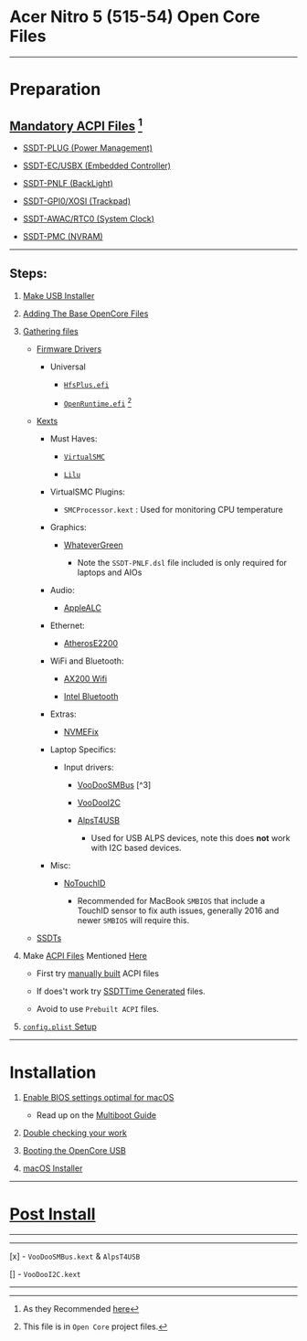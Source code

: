 # Acer Nitro 5 (515-54) Open Core Files

---

# Preparation

## [Mandatory ACPI Files](#mandatory-acpi) [^1]

* [SSDT-PLUG (Power Management)](https://dortania.github.io/Getting-Started-With-ACPI/Universal/plug.html#fixing-power-management-ssdt-plug)

* [SSDT-EC/USBX (Embedded Controller)](https://dortania.github.io/Getting-Started-With-ACPI/Universal/ec-fix.html#fixing-embedded-controller-ssdt-ec-usbx)

* [SSDT-PNLF (BackLight)](https://dortania.github.io/Getting-Started-With-ACPI/Laptops/backlight.html#fixing-backlight-ssdt-pnlf)

* [SSDT-GPI0/XOSI (Trackpad)](https://dortania.github.io/Getting-Started-With-ACPI/Laptops/trackpad.html#fixing-trackpads-ssdt-gpi0-xosi)

* [SSDT-AWAC/RTC0 (System Clock)](https://dortania.github.io/Getting-Started-With-ACPI/Universal/awac.html#fixing-system-clocks-ssdt-awac-rtc0)

* [SSDT-PMC (NVRAM)](https://dortania.github.io/Getting-Started-With-ACPI/Universal/nvram.html#fixing-nvram-ssdt-pmc)

---

## Steps: 

1. [Make USB Installer](https://dortania.github.io/OpenCore-Install-Guide/installer-guide/#making-the-installer)

2. [Adding The Base OpenCore Files](https://dortania.github.io/OpenCore-Install-Guide/installer-guide/opencore-efi.html#adding-the-base-opencore-files)

3. [Gathering files](https://dortania.github.io/OpenCore-Install-Guide/ktext.html#gathering-files)

    * [Firmware Drivers](https://dortania.github.io/OpenCore-Install-Guide/ktext.html#firmware-drivers)

        - Universal

            * [`HfsPlus.efi`](https://github.com/acidanthera/OcBinaryData/blob/master/Drivers/HfsPlus.efi)

            * [`OpenRuntime.efi`](https://github.com/acidanthera/OpenCorePkg/releases) [^2]

    * [Kexts](https://dortania.github.io/OpenCore-Install-Guide/ktext.html#kexts)

        - Must Haves:

            * [`VirtualSMC`](https://github.com/acidanthera/VirtualSMC/releases)

            * [`Lilu`](https://github.com/acidanthera/Lilu/releases)

        - VirtualSMC Plugins:

            * `SMCProcessor.kext` : Used for monitoring CPU temperature

        - Graphics: 

            * [WhateverGreen](https://github.com/acidanthera/WhateverGreen/releases)

                - Note the `SSDT-PNLF.dsl` file included is only required for laptops and AIOs

        - Audio:

            * [AppleALC](https://github.com/acidanthera/AppleALC/releases)

        - Ethernet: 

            * [AtherosE2200](https://github.com/Mieze/AtherosE2200Ethernet/releases)

        - WiFi and Bluetooth:

            * [AX200 Wifi](https://github.com/OpenIntelWireless/itlwm/releases)

            * [Intel Bluetooth](https://github.com/OpenIntelWireless/IntelBluetoothFirmware/releases)

        - Extras:

            * [NVMEFix](https://github.com/acidanthera/NVMeFix/releases)

        - Laptop Specifics: 

            * Input drivers: 

                - [VooDooSMBus](https://github.com/VoodooSMBus/VoodooSMBus) [^3]

                - [VooDooI2C](https://github.com/VoodooI2C/VoodooI2C/releases)

                - [AlpsT4USB](https://github.com/blankmac/AlpsT4USB)

                    * Used for USB ALPS devices, note this does **not** work with I2C based devices.

        - Misc:

            * [NoTouchID](https://github.com/al3xtjames/NoTouchID/releases)

                - Recommended for MacBook `SMBIOS` that include a TouchID sensor to fix auth issues, generally 2016 and newer `SMBIOS` will require this.

    * [SSDTs](https://dortania.github.io/OpenCore-Install-Guide/ktext.html#ssdts)

4. Make [ACPI Files](https://dortania.github.io/Getting-Started-With-ACPI/#getting-started-with-acpi) Mentioned [Here](#mandatory-acpi)

    * First try [manually built](https://dortania.github.io/Getting-Started-With-ACPI/ssdt-methods/ssdt-long.html#ssdts-the-long-way) ACPI files

    * If does't work try [SSDTTime Generated](https://github.com/corpnewt/SSDTTime) files.

    * Avoid to use `Prebuilt ACPI` files.

5. [`config.plist` Setup](https://dortania.github.io/OpenCore-Install-Guide/config.plist/#config-plist-setup)

---

# Installation

1. [Enable BIOS settings optimal for macOS](https://dortania.github.io/OpenCore-Install-Guide/installation/installation-process.html#installation-process)

    * Read up on the [Multiboot Guide](https://hackintosh-multiboot.gitbook.io/hackintosh-multiboot/)

1. [Double checking your work](https://dortania.github.io/OpenCore-Install-Guide/installation/installation-process.html#double-checking-your-work)

2. [Booting the OpenCore USB](https://dortania.github.io/OpenCore-Install-Guide/installation/installation-process.html#booting-the-opencore-usb)

3. [macOS Installer](https://dortania.github.io/OpenCore-Install-Guide/installation/installation-process.html#macos-installer)

---

# [Post Install](https://dortania.github.io/OpenCore-Post-Install/#opencore-post-install)














---

[^1]: As they Recommended [here](https://dortania.github.io/OpenCore-Install-Guide/ktext.html#laptop)

[^2]: This file is in `Open Core` project files.

---

[x] - `VooDooSMBus.kext` & `AlpsT4USB`

[] - `VooDooI2C.kext`

---

